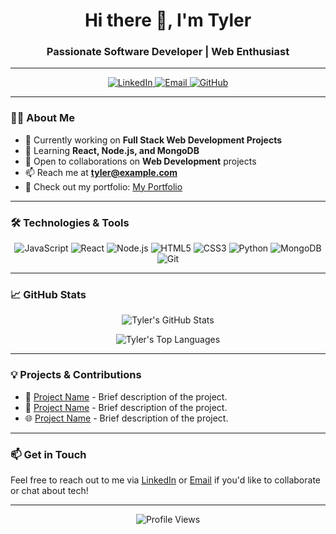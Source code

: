 <h1 align="center">Hi there 👋, I'm Tyler</h1>
<h3 align="center">Passionate Software Developer | Web Enthusiast</h3>

---

<p align="center">
  <a href="https://linkedin.com/in/tyler" target="_blank">
    <img src="https://img.shields.io/badge/LinkedIn-0A66C2?style=for-the-badge&logo=linkedin&logoColor=white" alt="LinkedIn"/>
  </a>
  <a href="mailto:tyler@example.com" target="_blank">
    <img src="https://img.shields.io/badge/Email-D14836?style=for-the-badge&logo=gmail&logoColor=white" alt="Email"/>
  </a>
  <a href="https://github.com/tyler" target="_blank">
    <img src="https://img.shields.io/badge/GitHub-171515?style=for-the-badge&logo=github&logoColor=white" alt="GitHub"/>
  </a>
</p>

---

### 👨‍💻 About Me

- 🔭 Currently working on **Full Stack Web Development Projects**
- 🌱 Learning **React, Node.js, and MongoDB**
- 👯 Open to collaborations on **Web Development** projects
- 📫 Reach me at **tyler@example.com**
- 💼 Check out my portfolio: [My Portfolio](#)

---

### 🛠️ Technologies & Tools

<p align="center">
  <img src="https://img.shields.io/badge/JavaScript-F7DF1E?style=for-the-badge&logo=javascript&logoColor=black" alt="JavaScript"/>
  <img src="https://img.shields.io/badge/React-61DAFB?style=for-the-badge&logo=react&logoColor=black" alt="React"/>
  <img src="https://img.shields.io/badge/Node.js-339933?style=for-the-badge&logo=node-dot-js&logoColor=white" alt="Node.js"/>
  <img src="https://img.shields.io/badge/HTML5-E34F26?style=for-the-badge&logo=html5&logoColor=white" alt="HTML5"/>
  <img src="https://img.shields.io/badge/CSS3-1572B6?style=for-the-badge&logo=css3&logoColor=white" alt="CSS3"/>
  <img src="https://img.shields.io/badge/Python-3776AB?style=for-the-badge&logo=python&logoColor=white" alt="Python"/>
  <img src="https://img.shields.io/badge/MongoDB-47A248?style=for-the-badge&logo=mongodb&logoColor=white" alt="MongoDB"/>
  <img src="https://img.shields.io/badge/Git-F05032?style=for-the-badge&logo=git&logoColor=white" alt="Git"/>
</p>

---

### 📈 GitHub Stats

<p align="center">
  <img src="https://github-readme-stats.vercel.app/api?username=tyler&show_icons=true&theme=radical" alt="Tyler's GitHub Stats"/>
</p>

<p align="center">
  <img src="https://github-readme-stats.vercel.app/api/top-langs?username=tyler&show_icons=true&theme=radical&layout=compact" alt="Tyler's Top Languages"/>
</p>

---

### 💡 Projects & Contributions

- 🚀 [Project Name](#) - Brief description of the project.
- 🔧 [Project Name](#) - Brief description of the project.
- 🌐 [Project Name](#) - Brief description of the project.

---

### 📫 Get in Touch

Feel free to reach out to me via [LinkedIn](https://linkedin.com/in/tyler) or [Email](mailto:tyler@example.com) if you'd like to collaborate or chat about tech!

---

<p align="center">
  <img src="https://komarev.com/ghpvc/?username=tyler&label=Profile%20Views&color=0e75b6&style=flat-square" alt="Profile Views"/>
</p>
